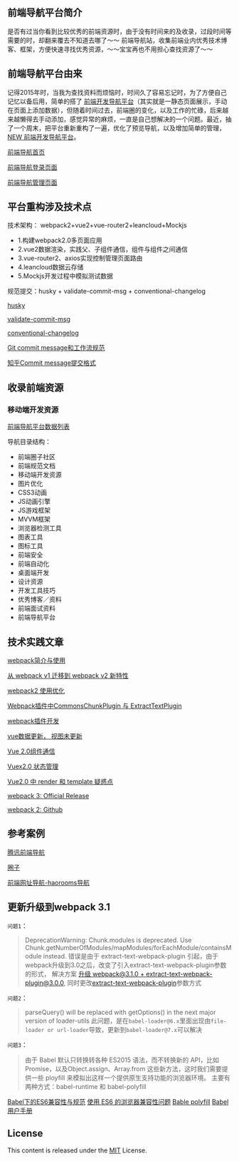 ## 前端导航平台简介

是否有过当你看到比较优秀的前端资源时，由于没有时间来的及收录，过段时间等需要的时，却翻来覆去不知道去哪了～～ 前端导航站，收集前端业内优秀技术博客、框架，方便快速寻找优秀资源，～～宝宝再也不用担心查找资源了～～

## 前端导航平台由来

记得2015年时，当我为查找资料而烦恼时，时间久了容易忘记时，为了方便自己记忆以备后用，简单的搭了 [前端开发导航平台](http://doc.pfan123.com/)（其实就是一静态页面展示，手动在页面上添加数据），但随着时间过去，前端圈的变化，以及工作的忙碌，后来越来越懒得去手动添加，感觉异常的麻烦，一直是自己想解决的一个问题。最近，抽了一个周末，把平台重新重构了一遍，优化了预览导航，以及增加简单的管理，[NEW 前端开发导航平台](https://docs.pfan123.com)。

[前端导航首页](https://docs.pfan123.com)

[前端导航登录页面](https://docs.pfan123.com/admin.html#/)

[前端导航管理页面](https://docs.pfan123.com/admin.html#/edit)


## 平台重构涉及技术点

技术架构： webpack2+vue2+vue-router2+leancloud+Mockjs

- 1.构建webpack2.0多页面应用 
- 2.vue2数据渲染，实践父、子组件通信，组件与组件之间通信
- 3.vue-router2、axios实现控制管理页面路由
- 4.leancloud数据云存储
- 5.Mockjs开发过程中模拟测试数据

规范提交：husky + validate-commit-msg + conventional-changelog

[husky](https://github.com/typicode/husky)

[validate-commit-msg](https://github.com/conventional-changelog/validate-commit-msg)

[conventional-changelog](https://github.com/conventional-changelog/conventional-changelog/tree/master/packages/conventional-changelog-cli)

[Git commit message和工作流规范](http://ivweb.io/topic/58ba702bdb35a9135d42f83d)

[知乎Commit message提交格式](https://www.zhihu.com/question/56120376)

## 收录前端资源


### 移动端开发资源

[前端导航平台数据列表](./前端导航平台数据列表.md)

导航目录结构：

- 前端圈子社区
- 前端规范文档
- 移动端开发资源
- 图片优化
- CSS3动画
- JS动画引擎
- JS游戏框架
- MVVM框架
- 浏览器检测工具
- 图表工具
- 图标工具
- 前端安全
- 前端自动化
- 桌面端开发
- 设计资源
- 开发工具技巧
- 优秀博客／资料
- 前端面试资料
- 前端导航平台

## 技术实践文章

[webpack简介与使用](./webpack简介与使用.md)

[从 webpack v1 迁移到 webpack v2 新特性](./webpack2新特性.md)

[webpack2 使用优化](https://github.com/gwuhaolin/blog/issues/2)

[Webpack插件中CommonsChunkPlugin 与 ExtractTextPlugin](https://github.com/pfan123/front-end-navigator/issues/2)

[webpack插件开发](./webpack插件开发.md)

[vue数据更新， 视图未更新](https://github.com/pfan123/front-end-navigator/issues/1)

[Vue 2.0组件通信](https://vuefe.cn/v2/guide/components.html#构成组件)

[Vuex2.0 状态管理](./Vuex2.0状态管理.md)

[Vue2.0 中 render 和 template 疑惑点](https://github.com/pfan123/front-end-navigator/issues/3)

[webpack 3: Official Release](https://medium.com/webpack/webpack-3-official-release-15fd2dd8f07b)

[webpack 2: Github](https://github.com/webpack/webpack)


## 参考案例

[腾讯前端导航](http://www.alloyteam.com/nav/)

[圈子](https://luuman.github.io/FrontEndGuide/V1/index.html#page_9)

[前端网址导航-haorooms导航](http://www.haorooms.com/nav)

## 更新升级到webpack 3.1

`问题1`：
>DeprecationWarning: Chunk.modules is deprecated. Use Chunk.getNumberOfModules/mapModules/forEachModule/containsModule instead.
>错误是由于 extract-text-webpack-plugin 引起，由于webpack升级到3.0之后，改变了引入extract-text-webpack-plugin参数的形式， 解决方案 [升级 webpack@3.1.0 + extract-text-webpack-plugin@3.0.0](https://github.com/webpack-contrib/extract-text-webpack-plugin/issues/529), 同时更改[extract-text-webpack-plugin](https://github.com/webpack-contrib/extract-text-webpack-plugin)参数方式

`问题2`：
>parseQuery() will be replaced with getOptions() in the next major version of loader-utils
>此问题，是在`babel-loader@6.x`里面出现由`file-loader or url-loader`导致，更新到`babel-loader@7.x`可以解决 

`问题3`：
> 由于 Babel 默认只转换转各种 ES2015 语法，而不转换新的 API，比如 Promise，以及Object.assign、Array.from 这些新方法，这时我们需要提供一些 ployfill 来模拟出这样一个提供原生支持功能的浏览器环境。
>主要有两种方式：babel-runtime 和 babel-polyfill

[Babel下的ES6兼容性与规范](http://imweb.io/topic/561f9352883ae3ed25e400f5)
[使用 ES6 的浏览器兼容性问题](https://zhuanlan.zhihu.com/p/20904140)
[Bable polyfill](https://babeljs.io/docs/usage/polyfill/)
[Babel 用户手册](https://github.com/thejameskyle/babel-handbook/blob/master/translations/zh-Hans/user-handbook.md)

## License

This content is released under the [MIT](http://opensource.org/licenses/MIT)  License.